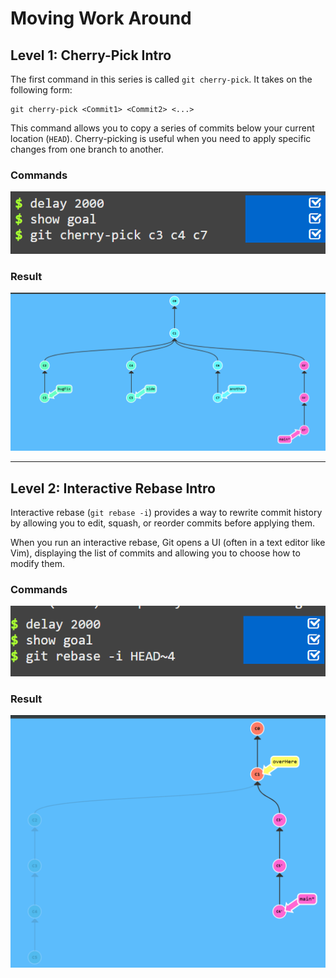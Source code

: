 # Moving Work Around

## Level 1: Cherry-Pick Intro
The first command in this series is called `git cherry-pick`. It takes on the following form:

```
git cherry-pick <Commit1> <Commit2> <...>
```

This command allows you to copy a series of commits below your current location (`HEAD`). Cherry-picking is useful when you need to apply specific changes from one branch to another.

### Commands
![Cherry-Pick Commands](image.png)

### Result
![Cherry-Pick Result](image-1.png)

---

## Level 2: Interactive Rebase Intro
Interactive rebase (`git rebase -i`) provides a way to rewrite commit history by allowing you to edit, squash, or reorder commits before applying them.

When you run an interactive rebase, Git opens a UI (often in a text editor like Vim), displaying the list of commits and allowing you to choose how to modify them.

### Commands
![Interactive Rebase Commands](image-2.png)

### Result
![Interactive Rebase Result](image-3.png)
